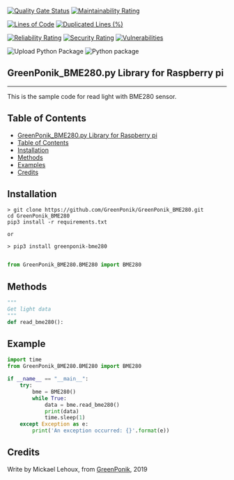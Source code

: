 [![Quality Gate Status](https://sonarcloud.io/api/project_badges/measure?project=GreenPonik_GreenPonik_BME280&metric=alert_status)](https://sonarcloud.io/dashboard?id=GreenPonik_GreenPonik_BME280)
[![Maintainability Rating](https://sonarcloud.io/api/project_badges/measure?project=GreenPonik_GreenPonik_BME280&metric=sqale_rating)](https://sonarcloud.io/dashboard?id=GreenPonik_GreenPonik_BME280)

[![Lines of Code](https://sonarcloud.io/api/project_badges/measure?project=GreenPonik_GreenPonik_BME280&metric=ncloc)](https://sonarcloud.io/dashboard?id=GreenPonik_GreenPonik_BME280)
[![Duplicated Lines (%)](https://sonarcloud.io/api/project_badges/measure?project=GreenPonik_GreenPonik_BME280&metric=duplicated_lines_density)](https://sonarcloud.io/dashboard?id=GreenPonik_GreenPonik_BME280)

[![Reliability Rating](https://sonarcloud.io/api/project_badges/measure?project=GreenPonik_GreenPonik_BME280&metric=reliability_rating)](https://sonarcloud.io/dashboard?id=GreenPonik_GreenPonik_BME280)
[![Security Rating](https://sonarcloud.io/api/project_badges/measure?project=GreenPonik_GreenPonik_BME280&metric=security_rating)](https://sonarcloud.io/dashboard?id=GreenPonik_GreenPonik_BME280)
[![Vulnerabilities](https://sonarcloud.io/api/project_badges/measure?project=GreenPonik_GreenPonik_BME280&metric=vulnerabilities)](https://sonarcloud.io/dashboard?id=GreenPonik_GreenPonik_BME280)


![Upload Python Package](https://github.com/GreenPonik/GreenPonik_BME280/workflows/Upload%20Python%20Package/badge.svg?event=release)
![Python package](https://github.com/GreenPonik/GreenPonik_BME280/workflows/Python%20package/badge.svg?event=push)


## GreenPonik_BME280.py Library for Raspberry pi
---------------------------------------------------------
This is the sample code for read light with BME280 sensor.


## Table of Contents

- [GreenPonik_BME280.py Library for Raspberry pi](#GreenPonikBME280py-library-for-raspberry-pi)
- [Table of Contents](#table-of-contents)
- [Installation](#installation)
- [Methods](#methods)
- [Examples](#examples)
- [Credits](#credits)


## Installation
```shell
> git clone https://github.com/GreenPonik/GreenPonik_BME280.git
cd GreenPonik_BME280
pip3 install -r requirements.txt

or 

> pip3 install greenponik-bme280
```
```Python

from GreenPonik_BME280.BME280 import BME280

```

## Methods

```python
"""
Get light data
"""
def read_bme280():

```

## Example
```Python
import time
from GreenPonik_BME280.BME280 import BME280

if __name__ == "__main__":
    try:
        bme = BME280()
        while True:
            data = bme.read_bme280()
            print(data)
            time.sleep(1)
    except Exception as e:
        print('An exception occurred: {}'.format(e))

```

## Credits
Write by Mickael Lehoux, from [GreenPonik](https://www.greenponik.com), 2019
